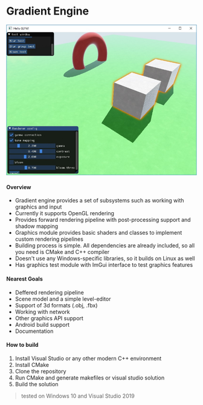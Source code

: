 # Gradient Engine

![Gradient engine](/Assets/Branding/github_header.jpg?raw=true "Gradient engine")

 #### Overview

 - Gradient engine provides a set of subsystems such as working with graphics and input
 - Currently it supports OpenGL rendering
 - Provides forward rendering pipeline with post-processing support and shadow mapping
 - Graphics module provides basic shaders and classes to implement custom rendering pipelines
 - Building process is simple. All dependencies are already included, so all you need is CMake and C++ compiler
 - Doesn't use any Windows-specific libraries, so it builds on Linux as well
 - Has graphics test module with ImGui interface to test graphics features
 
 #### Nearest Goals
 
 - Deffered rendering pipeline
 - Scene model and a simple level-editor
 - Support of 3d formats (.obj, .fbx)
 - Working with network
 - Other graphics API support
 - Android build support
 - Documentation
 
 #### How to build
 1. Install Visual Studio or any other modern C++ environment
 2. Install CMake
 3. Clone the repository
 4. Run CMake and generate makefiles or visual studio solution
 5. Build the solution
 
 > tested on Windows 10 and Visual Studio 2019
